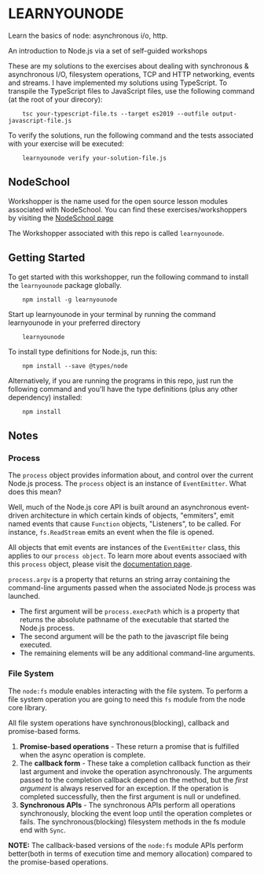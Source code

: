 # LEARNYOUNODE
Learn the basics of node: asynchronous i/o, http.

An introduction to Node.js via a set of self-guided workshops

These are my solutions to the exercises about dealing with synchronous & asynchronous I/O, filesystem operations, TCP and HTTP networking, events and streams. I have implemented my solutions using TypeScript. To transpile the TypeScript files to JavaScript files, use the following command (at the root of your direcory):

        tsc your-typescript-file.ts --target es2019 --outfile output-javascript-file.js

To verify the solutions, run the following command and the tests associated with your exercise will be executed:

        learnyounode verify your-solution-file.js


## NodeSchool
Workshopper is the name used for the open source lesson modules associated with NodeSchool. You can find these exercises/workshoppers by visiting the [NodeSchool page](https://nodeschool.io/)

The Workshopper associated with this repo is called `learnyounode`.

## Getting Started
To get started with this workshopper, run the following command to install the `learnyounode` package globally.

        npm install -g learnyounode

Start up learnyounode in your terminal by running the command learnyounode in your preferred directory

        learnyounode

To install type definitions for Node.js, run this:

        npm install --save @types/node

Alternatively, if you are running the programs in this repo, just run the following command and you'll have the type definitions (plus any other dependency) installed: 

        npm install

## Notes

### Process

The `process` object provides information about, and control over the current Node.js process. The `process` object is an instance of `EventEmitter`. What does this mean? 

Well, much of the Node.js core API is built around an asynchronous event-driven architecture in which certain kinds of objects, "emmiters", emit named events that cause `Function` objects, "Listeners", to be called. For instance, `fs.ReadStream` emits an event when the file is opened.

All objects that emit events are instances of the  `EventEmitter` class, this applies to our `process object`. To learn more about events associaed with this `process` object, please visit the [documentation page](https://nodejs.dev/en/api/v18/process#process-events).

`process.argv` is a property that returns an string array containing the command-line arguments passed when the associated Node.js process was launched. 

 - The first argument will be `process.execPath` which is a property that returns the absolute pathname of the executable that started the Node.js process.
 - The second argument will be the path to the javascript file being executed.
 - The remaining elements will be any additional command-line arguments.

 ### File System

 The `node:fs` module enables interacting with the file system. To perform a file system operation you are going to need this `fs` module from the node core library.

 All file system operations have synchronous(blocking), callback and promise-based forms.
 1. **Promise-based operations** - These return a promise that is fulfilled when the async operation is complete.
2. The **callback form** - These take a completion callback function as their last argument and invoke the operation asynchronously. The arguments passed to the completion callback depend on the method, but the *first argument* is always reserved for an exception. If the operation is completed successfully, then the first argument is null or undefined. 
3. **Synchronous APIs** - The synchronous APIs perform all operations synchronously, blocking the event loop until the operation completes or fails. The synchronous(blocking) filesystem methods in the fs module end with `Sync`.

**NOTE:** The callback-based versions of the `node:fs` module APIs perform better(both in terms of execution time and memory allocation) compared to the promise-based operations.